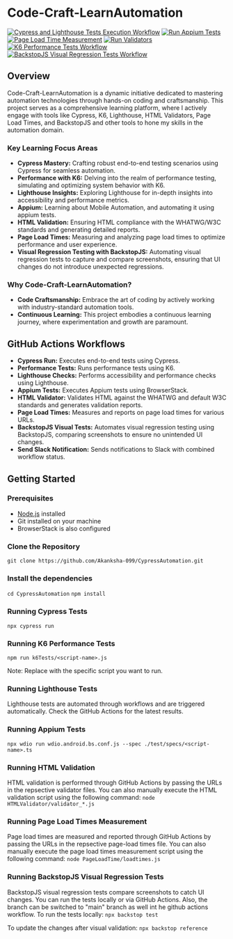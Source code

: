 # Code-Craft-LearnAutomation
[![Cypress and Lighthouse Tests Execution Workflow](https://github.com/Akanksha-099/CypressAutomation/actions/workflows/cypress-and-lighthouse-tests.yml/badge.svg)](https://github.com/Akanksha-099/CypressAutomation/actions/workflows/cypress-and-lighthouse-tests.yml)
[![Run Appium Tests](https://github.com/Akanksha-099/CypressAutomation/actions/workflows/appium.yml/badge.svg)](https://github.com/Akanksha-099/CypressAutomation/actions/workflows/appium.yml)
[![Page Load Time Measurement](https://github.com/Akanksha-099/CypressAutomation/actions/workflows/page-load-time.yml/badge.svg)](https://github.com/Akanksha-099/CypressAutomation/actions/workflows/page-load-time.yml)
[![Run Validators](https://github.com/Akanksha-099/CypressAutomation/actions/workflows/html-validation.yml/badge.svg)](https://github.com/Akanksha-099/CypressAutomation/actions/workflows/html-validation.yml)
[![K6 Performance Tests Workflow](https://github.com/Akanksha-099/CypressAutomation/actions/workflows/performance-tests.yml/badge.svg)](https://github.com/Akanksha-099/CypressAutomation/actions/workflows/performance-tests.yml)
[![BackstopJS Visual Regression Tests Workflow](https://github.com/Akanksha-099/CypressAutomation/actions/workflows/backstop.yml/badge.svg)](https://github.com/Akanksha-099/CypressAutomation/actions/workflows/backstop.yml)

## Overview
Code-Craft-LearnAutomation is a dynamic initiative dedicated to mastering automation technologies through hands-on coding and craftsmanship. This project serves as a comprehensive learning platform, where I actively engage with tools like Cypress, K6, Lighthouse, HTML Validators, Page Load Times, and BackstopJS and other tools to hone my skills in the automation domain.

### Key Learning Focus Areas

- **Cypress Mastery:** Crafting robust end-to-end testing scenarios using Cypress for seamless automation.
- **Performance with K6:** Delving into the realm of performance testing, simulating and optimizing system behavior with K6.
- **Lighthouse Insights:** Exploring Lighthouse for in-depth insights into accessibility and performance metrics.
- **Appium:** Learning about Mobile Automation, and automating it using appium tests.
- **HTML Validation:** Ensuring HTML compliance with the WHATWG/W3C standards and generating detailed reports.
- **Page Load Times:** Measuring and analyzing page load times to optimize performance and user experience.
- **Visual Regression Testing with BackstopJS:** Automating visual regression tests to capture and compare screenshots, ensuring that UI changes do not introduce unexpected regressions.


### Why Code-Craft-LearnAutomation?

- **Code Craftsmanship:** Embrace the art of coding by actively working with industry-standard automation tools.
- **Continuous Learning:** This project embodies a continuous learning journey, where experimentation and growth are paramount.

## GitHub Actions Workflows

- **Cypress Run:** Executes end-to-end tests using Cypress.
- **Performance Tests:** Runs performance tests using K6.
- **Lighthouse Checks:** Performs accessibility and performance checks using Lighthouse.
- **Appium Tests:** Executes Appium tests using BrowserStack.
- **HTML Validator:** Validates HTML against the WHATWG and default W3C standards and generates validation reports.
- **Page Load Times:** Measures and reports on page load times for various URLs.
- **BackstopJS Visual Tests:** Automates visual regression testing using BackstopJS, comparing screenshots to ensure no unintended UI changes.
- **Send Slack Notification:** Sends notifications to Slack with combined workflow status.

## Getting Started

### Prerequisites
- [Node.js](https://nodejs.org/) installed
- Git installed on your machine
- BrowserStack is also configured

### Clone the Repository
```git clone https://github.com/Akanksha-099/CypressAutomation.git```

### Install the dependencies
```cd CypressAutomation```
```npm install```

### Running Cypress Tests
```npx cypress run```

### Running K6 Performance Tests
```npm run k6Tests/<script-name>.js```

Note: Replace <script-name> with the specific script you want to run.

### Running Lighthouse Tests
Lighthouse tests are automated through workflows and are triggered automatically. Check the GitHub Actions for the latest results.

### Running Appium Tests
```npx wdio run wdio.android.bs.conf.js --spec ./test/specs/<script-name>.ts```

### Running HTML Validation
HTML validation is performed through GitHub Actions by passing the URLs in the repsective validator files. You can also manually execute the HTML validation script using the following command:
```node HTMLValidator/validator_*.js```

### Running Page Load Times Measurement
Page load times are measured and reported through GitHub Actions by passing the URLs in the repsective page-load times file. You can also manually execute the page load times measurement script using the following command:
```node PageLoadTime/loadtimes.js```

### Running BackstopJS Visual Regression Tests
BackstopJS visual regression tests compare screenshots to catch UI changes. You can run the tests locally or via GitHub Actions. Also, the branch can be switched to "main" branch as well int he github actions workflow. 
To run the tests locally:
```npx backstop test```

To update the changes after visual validation:
```npx backstop reference```


